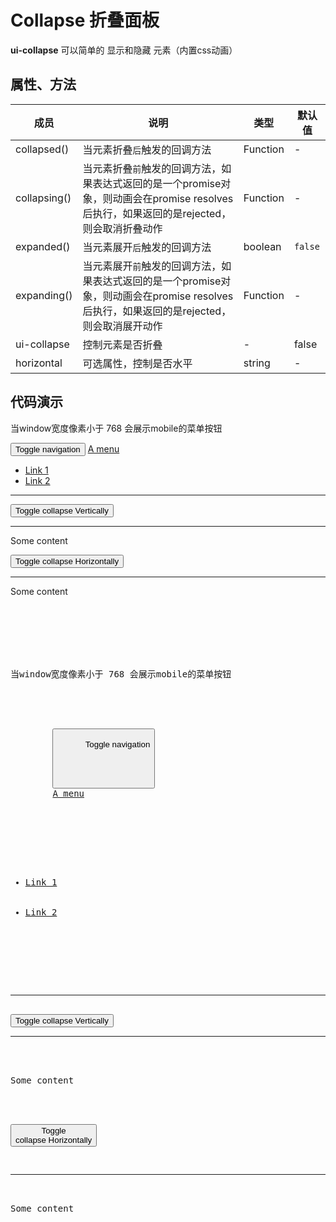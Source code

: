 # Collapse 折叠面板

**ui-collapse** 可以简单的 显示和隐藏 元素（内置css动画）


## 属性、方法
 
 
| 成员       | 说明             | 类型               | 默认值       |
|-----------|-----------------|--------------------|-------------|
| collapsed()   |  当元素折叠`后`触发的回调方法  | Function |  -   |
| collapsing()   |  当元素折叠`前`触发的回调方法，如果表达式返回的是一个promise对象，则动画会在promise resolves后执行，如果返回的是rejected，则会取消折叠动作  | Function |  -   |
| expanded()   | 当元素展开`后`触发的回调方法   | boolean | `false`   |
| expanding()  |  当元素展开`前`触发的回调方法，如果表达式返回的是一个promise对象，则动画会在promise resolves后执行，如果返回的是rejected，则会取消展开动作 | Function |  -   |
| ui-collapse   | 控制元素是否折叠 | - | false  |
| horizontal | 可选属性，控制是否水平 | string | -  |



## 代码演示

<div class="bs-example">
<style>
  .horizontal-collapse {
    height: 70px;
  }
  .navbar-collapse.in {
    overflow-y: hidden;
  }
</style>
<div>
<p>当window宽度像素小于 768 会展示mobile的菜单按钮</p>
<nav class="navbar navbar-default" role="navigation">
    <div class="navbar-header">
        <button type="button" class="navbar-toggle" ng-click="ctrl.isNavCollapsed = !ctrl.isNavCollapsed">
            <span class="sr-only">Toggle navigation</span>
            <span class="icon-bar"></span>
            <span class="icon-bar"></span>
            <span class="icon-bar"></span>
        </button>
        <a class="navbar-brand" href="javascript:void(0)">A menu</a>
    </div>
    <div class="collapse navbar-collapse" ui-collapse="ctrl.isNavCollapsed">
        <ul class="nav navbar-nav">
            <li><a href="javascript:void(0)">Link 1</a></li>
            <li><a href="javascript:void(0)">Link 2</a></li>
        </ul>
    </div>
</nav>
<hr>
<button type="button" class="btn btn-default" ng-click="ctrl.isCollapsed = !ctrl.isCollapsed">Toggle collapse Vertically</button>
<hr>
<div ui-collapse="ctrl.isCollapsed">
    <div class="well well-lg">Some content</div>
</div>

<button type="button" class="btn btn-default" ng-click="ctrl.isCollapsedHorizontal = !ctrl.isCollapsedHorizontal">Toggle collapse Horizontally</button>
<hr>
<div class="horizontal-collapse" ui-collapse="ctrl.isCollapsedHorizontal" horizontal>
<div class="well well-lg">Some content</div>
</div>
</div>
</div>
<ui-clipboard clipboard-target="clipboard3"></ui-clipboard>
<div class="highlight" id="clipboard3">
  <pre>
  <style>
  .horizontal-collapse {
    height: 70px;
  }
  .navbar-collapse.in {
    overflow-y: hidden;
  }
</style>
<div>
<p>当window宽度像素小于 768 会展示mobile的菜单按钮</p>
<nav class="navbar navbar-default" role="navigation">
    <div class="navbar-header">
        <button type="button" class="navbar-toggle" ng-click="ctrl.isNavCollapsed = !ctrl.isNavCollapsed">
            <span class="sr-only">Toggle navigation</span>
            <span class="icon-bar"></span>
            <span class="icon-bar"></span>
            <span class="icon-bar"></span>
        </button>
        <a class="navbar-brand" href="javascript:void(0)">A menu</a>
    </div>
    <div class="collapse navbar-collapse" ui-collapse="ctrl.isNavCollapsed">
        <ul class="nav navbar-nav">
            <li><a href="javascript:void(0)">Link 1</a></li>
            <li><a href="javascript:void(0)">Link 2</a></li>
        </ul>
    </div>
</nav>
<hr>
<button type="button" class="btn btn-default" ng-click="ctrl.isCollapsed = !ctrl.isCollapsed">Toggle collapse Vertically</button>
<hr>
<div ui-collapse="ctrl.isCollapsed">
    <div class="well well-lg">Some content</div>
</div>

<button type="button" class="btn btn-default" ng-click="ctrl.isCollapsedHorizontal = !ctrl.isCollapsedHorizontal">Toggle collapse Horizontally</button>
<hr>
<div class="horizontal-collapse" ui-collapse="ctrl.isCollapsedHorizontal" horizontal>
<div class="well well-lg">Some content</div>
</div>
</div>
  </pre>
</div>
